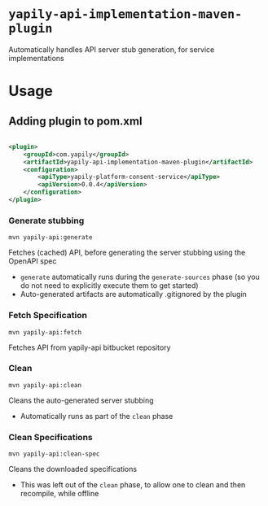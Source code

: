 # `yapily-api-implementation-maven-plugin`

Automatically handles API server stub generation, for service implementations

# Usage

## Adding plugin to pom.xml

```xml

<plugin>
    <groupId>com.yapily</groupId>
    <artifactId>yapily-api-implementation-maven-plugin</artifactId>
    <configuration>
        <apiType>yapily-platform-consent-service</apiType>
        <apiVersion>0.0.4</apiVersion>
    </configuration>
</plugin>
```

### Generate stubbing

```shell
mvn yapily-api:generate
```
Fetches (cached) API, before generating the server stubbing using the OpenAPI spec
- `generate` automatically runs during the `generate-sources` phase (so you do not need to explicitly execute them to get started)
- Auto-generated artifacts are automatically .gitignored by the plugin

### Fetch Specification

```shell
mvn yapily-api:fetch
```

Fetches API from yapily-api bitbucket repository

### Clean
```shell
mvn yapily-api:clean
```
Cleans the auto-generated server stubbing
- Automatically runs as part of the `clean` phase

### Clean Specifications
```shell
mvn yapily-api:clean-spec
```
Cleans the downloaded specifications
- This was left out of the `clean` phase, to allow one to clean and then recompile, while offline

